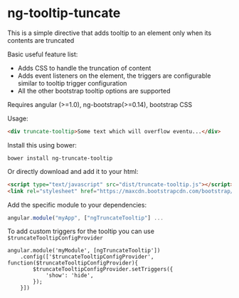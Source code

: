 # ng-tooltip-tuncate

This is a simple directive that adds tooltip to an element only when its contents are truncated

Basic useful feature list:

 * Adds CSS to handle the truncation of content
 * Adds event listeners on the element, the triggers are configurable similar to tooltip trigger configuration
 * All the other bootstrap tooltip options are supported

Requires angular (>=1.0), ng-bootstrap(>=0.14), bootstrap CSS

Usage:
```html
<div truncate-tooltip>Some text which will overflow eventu...</div>
```

Install this using bower:
```
bower install ng-truncate-tooltip
```

Or directly download and add it to your html:
```html
<script type="text/javascript" src="dist/truncate-tooltip.js"></script>
<link rel="stylesheet" href="https://maxcdn.bootstrapcdn.com/bootstrap/3.3.7/css/bootstrap.min.css" integrity="sha384-BVYiiSIFeK1dGmJRAkycuHAHRg32OmUcww7on3RYdg4Va+PmSTsz/K68vbdEjh4u" crossorigin="anonymous">
```

Add the specific module to your dependencies:
```javascript
angular.module("myApp", ["ngTruncateTooltip"] ...
```

To add custom triggers for the tooltip you can use `$truncateTooltipConfigProvider`
```
angular.module('myModule', [ngTruncateTooltip'])
	.config(['$truncateTooltipConfigProvider', function($truncateTooltipConfigProvider){
        $truncateTooltipConfigProvider.setTriggers({
            'show': 'hide',
        });
    }])
```

